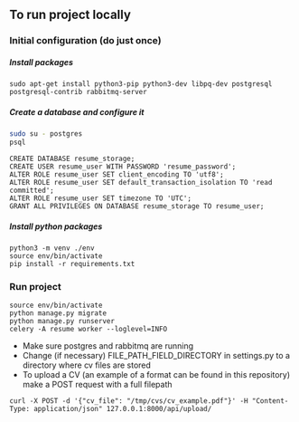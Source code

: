 ## To run project locally
### Initial configuration (do just once)
##### Install packages
```
sudo apt-get install python3-pip python3-dev libpq-dev postgresql postgresql-contrib rabbitmq-server
```
##### Create a database and configure it
```bash
sudo su - postgres
psql
```
```postgresql
CREATE DATABASE resume_storage;
CREATE USER resume_user WITH PASSWORD 'resume_password';
ALTER ROLE resume_user SET client_encoding TO 'utf8';
ALTER ROLE resume_user SET default_transaction_isolation TO 'read committed';
ALTER ROLE resume_user SET timezone TO 'UTC';
GRANT ALL PRIVILEGES ON DATABASE resume_storage TO resume_user;
```
##### Install python packages
```
python3 -m venv ./env
source env/bin/activate
pip install -r requirements.txt
```
### Run project
```
source env/bin/activate
python manage.py migrate
python manage.py runserver
celery -A resume worker --loglevel=INFO
```
* Make sure postgres and rabbitmq are running
* Change (if necessary) FILE_PATH_FIELD_DIRECTORY in settings.py to a directory where cv files are stored
* To upload a CV (an example of a format can be found in this repository) make a POST request with a full filepath
```
curl -X POST -d '{"cv_file": "/tmp/cvs/cv_example.pdf"}' -H "Content-Type: application/json" 127.0.0.1:8000/api/upload/
```
